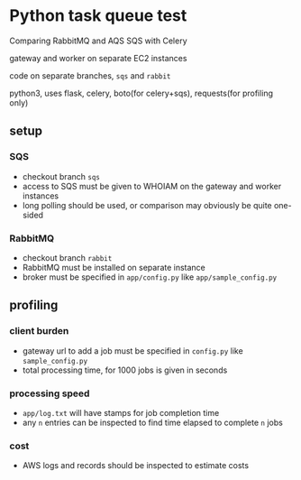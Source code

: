 Python task queue test
======================

Comparing RabbitMQ and AQS SQS with Celery

gateway and worker on separate EC2 instances

code on separate branches, `sqs` and `rabbit`

python3, uses flask, celery, boto(for celery+sqs), requests(for profiling only)

## setup

### SQS
- checkout branch `sqs`
- access to SQS must be given to WHOIAM on the gateway and worker instances
- long polling should be used, or comparison may obviously be quite one-sided

### RabbitMQ
- checkout branch `rabbit`
- RabbitMQ must be installed on separate instance
- broker must be specified in `app/config.py` like `app/sample_config.py`

## profiling

### client burden
- gateway url to add a job must be specified in `config.py` like `sample_config.py`
- total processing time, for 1000 jobs is given in seconds

### processing speed
- `app/log.txt` will have stamps for job completion time
- any `n` entries can be inspected to find time elapsed to complete `n` jobs

### cost
- AWS logs and records should be inspected to estimate costs